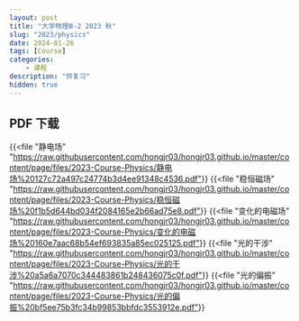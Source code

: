 ```yaml
---
layout: post
title: "大学物理Ⅲ-2 2023 秋"
slug: "2023/physics"
date: 2024-01-26
tags: [Course]
categories:
    - 课程
description: "供复习"
hidden: true
---
```


## PDF 下载

{{<file "静电场" "<https://raw.githubusercontent.com/hongjr03/hongjr03.github.io/master/content/page/files/2023-Course-Physics/静电场%20127c72a497c24774b3d4ee91348c4536.pdf">}} 
{{<file "稳恒磁场" "<https://raw.githubusercontent.com/hongjr03/hongjr03.github.io/master/content/page/files/2023-Course-Physics/稳恒磁场%20f1b5d644bd034f2084165e2b66ad75e8.pdf">}} 
{{<file "变化的电磁场" "<https://raw.githubusercontent.com/hongjr03/hongjr03.github.io/master/content/page/files/2023-Course-Physics/变化的电磁场%20160e7aac68b54ef693835a85ec025125.pdf">}} 
{{<file "光的干涉" "<https://raw.githubusercontent.com/hongjr03/hongjr03.github.io/master/content/page/files/2023-Course-Physics/光的干涉%20a5a6a7070c344483861b248436075c0f.pdf">}} 
{{<file "光的偏振" "<https://raw.githubusercontent.com/hongjr03/hongjr03.github.io/master/content/page/files/2023-Course-Physics/光的偏振%20bf5ee75b3fc34b99853bbfdc3553912e.pdf">}}
